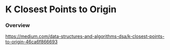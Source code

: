# K Closest Points to Origin

### Overview

https://medium.com/data-structures-and-algorithms-dsa/k-closest-points-to-origin-46ca6f866693
